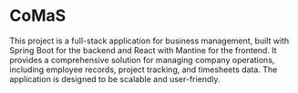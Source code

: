 # CoMaS
This project is a full-stack application for business management, built with Spring Boot for the backend and React with Mantine for the frontend. It provides a comprehensive solution for managing company operations, including employee records, project tracking, and timesheets data. The application is designed to be scalable and user-friendly.
